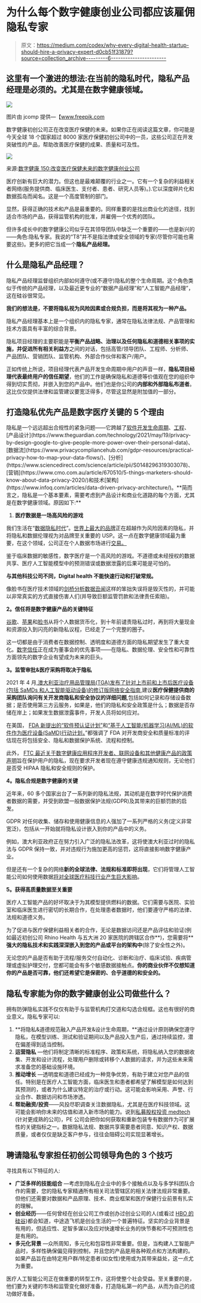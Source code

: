 # 为什么每个数字健康创业公司都应该雇佣隐私专家

> 原文：<https://medium.com/codex/why-every-digital-health-startup-should-hire-a-privacy-expert-d0cb51f31879?source=collection_archive---------6----------------------->

## 这里有一个激进的想法:在当前的隐私时代，隐私产品经理是必须的。尤其是在数字健康领域。

![](img/73e0d477c2b5349a96bb87f8c3198e3e.png)

图片由 jcomp 提供—【www.freepik.com 

数字健康初创公司正在改变医疗保健的未来。如果你正在阅读这篇文章，你可能是今天全球 18 个国家超过 8000 家医疗保健初创公司中的一员，这些公司正在开发突破性的产品，帮助改善医疗保健的成果、质量和可及性。

![](img/6abff23f8c778aa44c46c55b5a1f0edb.png)

来源:[数字健康 150:改变医疗保健未来的数字健康创业公司](https://www.cbinsights.com/research/report/digital-health-startups-redefining-healthcare/)

医疗创新有巨大的潜力。但这也是最难颠覆的行业之一。它有一个复杂的利益相关者网络(服务提供商、临床医生、支付者、患者、研究人员等)。).它以深度碎片化和数据孤岛而闻名。这是一个高度管制的部门。

显然，获得正确的技术和产品是最重要的。同样重要的是找出商业化的途径，找到适合市场的产品，获得监管机构的批准，并雇佣一个优秀的团队。

但许多成长中的数字健康公司似乎在其领导团队中缺乏一个重要的——也是新兴的——角色:隐私专家。我说的“T8”并不是指法律或安全领域的专家(尽管你可能也需要这些)。更多的把它当成一个**隐私产品经理。**

## **什么是隐私产品经理？**

隐私产品经理监督组织内部如何遵守(或不遵守)隐私的整个生命周期。这个角色类似于传统的产品经理，以及最近更专业的“数据产品经理”和“人工智能产品经理”，这在硅谷很常见。

**我们的想法是，不要将隐私视为风险因素或合规负担，而是将其视为一种产品。**

隐私产品经理基本上是一个组织内的隐私专家，通常在隐私法律法规、产品管理和技术方面具有丰富的综合背景。

隐私项目经理的主要职能是**平衡产品战略、治理以及任何隐私和道德相关事项的实施，并促进所有相关利益方**之间的对话，包括高管/领导团队、工程师、分析师、产品团队、营销团队、监管机构、外部合作伙伴和客户/用户。

正如传统上所说，项目经理代表产品开发生命周期中用户的声音一样，**隐私项目经理代表最终用户的信任期望**，他们的工作是确保隐私和道德等价值观在您的组织中得到切实贯彻，并嵌入到您的产品中。他们也是你公司的**内部和外部隐私布道者**。这比仅仅提供法律和监管建议要宽泛得多，尽管这显然是附加值的一部分。

## **打造隐私优先产品是数字医疗关键的 5 个理由**

隐私是一个远远超出合规性的紧急问题——它跨越了[软件开发生命周期](https://medium.ethyca.com/devtools-for-data-privacy-step-2-imagining-the-benefits-facb3dc2bff5)、[工程](https://en.wikipedia.org/wiki/Privacy_engineering#:~:text=Privacy%20engineering%20is%20an%20emerging,provide%20acceptable%20levels%20of%20privacy.&text=In%20the%20rest%20of%20the,privacy%20and%20data%20protection%20laws.)、[产品设计](https://www.theguardian.com/technology/2021/may/19/privacy-by-design-google-to-give-people-more-power-over-their-personal-data)、[数据流](https://www.privacycompliancehub.com/gdpr-resources/practical-privacy-how-to-map-your-data-flows/)、[分析](https://www.sciencedirect.com/science/article/pii/S0148296319303078)、[营销](https://www.cmo.com.au/article/670510/5-things-marketers-should-know-about-data-privacy-2020/)和技术[架构](https://www.infoq.com/articles/data-driven-privacy-architecture/)。**简而言之，隐私是一个基本要素，需要考虑到产品设计和商业化道路的每个方面，尤其是在数字健康领域。原因如下:**

1.  **医疗数据是一场高风险的游戏**

我们生活在“[数据隐私时代](https://techcrunch.com/2021/09/29/the-death-of-identity-knowing-your-customer-in-the-age-of-data-privacy/)”。[世界上最大的品牌](https://wfanet.org/knowledge/item/2020/06/01/WFA-launches-worlds-first-guide-on-data-ethics-for-brands)正在超越作为风险因素的隐私，并将隐私和数据伦理视为对品牌至关重要的 USP。这一点在数字健康领域最为重要，在这个领域，公司正在个人数据市场进行[交易。](https://www.forbes.com/sites/forbestechcouncil/2021/06/01/commercializing-digital-health-trading-on-a-dynamic-data-marketplace/?sh=4953da316f5c)

鉴于临床数据的敏感性，数字医疗是一个高风险的游戏。不道德或未经授权的数据共享、医疗人工智能模型中的预测错误或数据泄露的后果可能是可怕的。

**与其他科技公司不同，Digital health 不能快速行动和打破常规。**

像脸书在医疗技术领域的[剑桥分析数据丑闻](https://en.wikipedia.org/wiki/Facebook%E2%80%93Cambridge_Analytica_data_scandal)这样的笨拙失误将是毁灭性的，并可能以非常真实的方式直接伤害人们(并导致巨额监管罚款和法律责任索赔)。

**2。信任将是数字健康产品的关键特征**

[谷歌](https://www.thinkwithgoogle.com/intl/en-aunz/future-of-marketing/privacy-and-trust/privacy-sandbox/)、[苹果](https://appleinsider.com/articles/21/10/23/google-and-facebook-worked-to-beat-safaris-privacy-tools)和[脸书](https://about.fb.com/news/2021/04/our-privacy-progress/)从将个人数据货币化，到十年前谴责隐私过时，再到将大量现金和资源投入到闪亮的新隐私议程，已经走了一个完整的圈子。

这一切都是由于消费者在数据控制、透明度和道德方面的隐私期望发生了重大变化。[数字信任](https://www.pwc.com.au/assurance/digital-trust/au-journey-to-digital-trust.pdf)正在成为董事会的优先事项——在隐私、数据伦理、安全性和可靠性方面领先的数字企业有望成为未来的巨头。

**3。监管审批&医疗采购将取决于隐私**

2021 年 4 月[,澳大利亚治疗用品管理局(TGA)发布了针对上市前和上市后医疗设备(包括 SaMDs 和人工智能驱动设备)的修订版网络安全指南](https://www.tga.gov.au/book/export/html/874778),建议**医疗保健提供商的采购团队询问有关开发商隐私和安全协议的详细问题**,包括如何记录和存储设备数据；是否使用第三方云服务，如果是，他们的隐私和安全政策是什么；数据是否存储在岸上；如果发生数据泄露事件，开发人员将如何应对。

在美国， [FDA 新提出的“软件预认证计划”](https://www.fda.gov/medical-devices/digital-health-center-excellence/digital-health-software-precertification-pre-cert-program)和[“基于人工智能/机器学习(AI/ML)的软件作为医疗设备(SaMD)行动计划，](https://www.fda.gov/news-events/press-announcements/fda-releases-artificial-intelligencemachine-learning-action-plan)”都强调了 FDA 对开发商安全和质量标准的评估现在将包括安全、隐私和数据保护系统、流程和控制。

此外， [FTC 最近关于数字健康应用程序开发者、联网设备和其他健康产品的政策声明](https://www.hklaw.com/en/insights/publications/2021/09/important-ftc-rules-for-health-apps-outside-of-hipaa)旨在保护用户的隐私，现在要求开发者现在遵守健康违规通知规则，无论他们是否受 HIPAA 隐私和安全规则的保护。

**4。隐私合规是数字健康的关键**

近年来，60 多个国家出台了一系列新的隐私法规，其动机是在数字时代保护消费者数据的需要，并受到欧盟一般数据保护法规(GDPR)及其带来的巨额罚款的启发。

GDPR 对任何收集、储存和使用健康信息的人强加了一系列严格的义务(定义非常宽泛)，包括从一开始就将隐私设计嵌入到你的产品中的义务。

例如，澳大利亚政府正在努力引入广泛的隐私法改革，这将使澳大利亚过时的隐私法与 GDPR 保持一致，并对违规行为施加更高的惩罚，这将直接影响数字健康产业。

但是还有一个复杂的网络**新的全球法律、法规和标准即将出现**，它们将管理人工智能公司如何使用数据[将对全球医疗科技行业产生巨大影响](https://www.simmons-simmons.com/en/publications/ckoim7ji91fsf0a45mjw4q7at/eu-artificial-intelligence-act-perspectives-in-healthcare)。

**5。获得高质量数据至关重要**

医疗人工智能产品的好坏取决于为其模型提供燃料的数据。它们需要与医院、实验室和临床医生进行密切的长期合作，在处理患者数据时，他们要遵守严格的法律、法规和道德义务。

为了促进与医疗保健利益相关者的合作，无论是数据访问还是产品评估和验证(例如最近初创公司 Rhino Health 与五大洲 20 家医院的跨辖区合作**)，您需要将** **强大的隐私技术和实践深深嵌入到您的产品或平台的架构中**(除了安全性之外)。

无论您的产品是否有助于流程/服务交付自动化、诊断和治疗、临床试验、疾病管理或虚拟护理交付，您都可能会有多个敏感数据接触点。**你的商业伙伴不仅想知道你的产品是否可靠，他们还希望它是保密的、合乎道德的和安全的。**

## **隐私专家能为你的数字健康创业公司做些什么？**

拥有防弹隐私实践不仅仅有助于与监管机构打交道和勾选合规框。这也有很好的商业意义。隐私专家可以:

1.  **将隐私&道德规范融入产品开发&设计生命周期，**通过设计原则确保您遵守隐私，在模型训练、测试和验证期间以及产品投入生产后，通过持续监控，潜在偏差得到适当控制。
2.  **运营隐私** —他们将制定清晰的标准程序、政策和系统，将隐私纳入您的数据收集、开发和设计流程，处理用户删除或转移个人数据的请求，并为这些未来需求准备您的基础设施环境。
3.  **推动增长** —透明度和道德已经成为一种竞争优势，有助于建立对您产品的信任。特别是在医疗人工智能方面，临床医生和患者都希望了解模型是如何达到其预测的，或者为什么建议特定的治疗或行动。这可能会影响采用、声誉、行业合作、数据访问和市场渗透。
4.  **帮助融资/投资**——风投尽职调查关注数据隐私，尤其是在医疗科技领域。这可能会影响你未来的估值和进入新市场的能力。说到[私募股权投资 medtech](https://www.mckinsey.com/industries/private-equity-and-principal-investors/our-insights/private-equity-opportunities-in-healthcare-tech) (针对更成熟的公司)，PE 公司会把你如何获取和重新包装专有数据作为可扩展性的关键指标之一。数据隐私法规、数据共享需要患者同意、知识产权、数据质量，或者仅仅是缺乏客户参与，往往会阻碍公司实现显著增长。

## **聘请隐私专家担任初创公司领导角色的 3 个技巧**

寻找具有以下特征的人:

*   **广泛多样的技能组合** —考虑到隐私在企业中的多个接触点以及与多学科团队合作的需要，您的隐私专家精通所有相关司法管辖区的相关法律法规非常重要。但他们还需要对数据和产品原理、技术、商业框架和医疗保健行业前景有扎实的理解。
*   **创业经历**——任何曾经在创业公司工作或创办过创业公司的人(或看过 [HBO 的硅谷](https://www.hbo.com/silicon-valley))都会知道，中途造飞机是创业生活的一个普遍特征。坚实的企业背景是有用的，但适应性、足智多谋以及应对快速增长业务的快节奏和不可预测性也是有用的。
*   **多元化背景** —众所周知，多元化和包容性非常重要。但是，当构建人工智能产品时，多样性确保偏见得到控制，并且您的产品是用各种观点和方法构建的。如果产品旨在由特定用户群/特定患者(如女性)使用或为其带来益处，这一点尤为重要。

医疗人工智能公司正在做重要的转型工作，这将使整个社会受益。至关重要的是，他们要为关键的市场和监管变化做好准备，打造隐私第一的产品，从而为自己的成功做好准备。